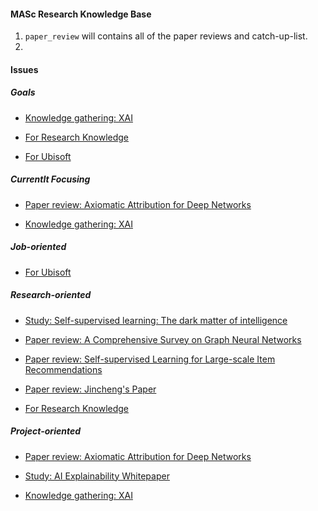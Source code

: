 #### MASc Research Knowledge Base

1. `paper_review` will contains all of the paper reviews and catch-up-list.
2.

<!-- issues start -->

#### Issues

##### Goals

- [Knowledge gathering: XAI](https://github.com/youyinnn/masc_research_knowledge_base/issues/7)

- [For Research Knowledge](https://github.com/youyinnn/masc_research_knowledge_base/issues/2)

- [For Ubisoft](https://github.com/youyinnn/masc_research_knowledge_base/issues/1)

##### Currentlt Focusing

- [Paper review: Axiomatic Attribution for Deep Networks](https://github.com/youyinnn/masc_research_knowledge_base/issues/10)

- [Knowledge gathering: XAI](https://github.com/youyinnn/masc_research_knowledge_base/issues/7)

##### Job-oriented

- [For Ubisoft](https://github.com/youyinnn/masc_research_knowledge_base/issues/1)

##### Research-oriented

- [Study: Self-supervised learning: The dark matter of intelligence](https://github.com/youyinnn/masc_research_knowledge_base/issues/6)

- [Paper review: A Comprehensive Survey on Graph Neural Networks](https://github.com/youyinnn/masc_research_knowledge_base/issues/5)

- [Paper review: Self-supervised Learning for Large-scale Item Recommendations](https://github.com/youyinnn/masc_research_knowledge_base/issues/4)

- [Paper review: Jincheng's Paper](https://github.com/youyinnn/masc_research_knowledge_base/issues/3)

- [For Research Knowledge](https://github.com/youyinnn/masc_research_knowledge_base/issues/2)

##### Project-oriented

- [Paper review: Axiomatic Attribution for Deep Networks](https://github.com/youyinnn/masc_research_knowledge_base/issues/10)

- [Study: AI Explainability Whitepaper](https://github.com/youyinnn/masc_research_knowledge_base/issues/8)

- [Knowledge gathering: XAI](https://github.com/youyinnn/masc_research_knowledge_base/issues/7)

<!-- issues end -->

<!--

Should define an action for:
1. match up the paper_review from the code to the issues, update the catch-up-list and the reviews note as a comment to the issue.
2. update the goals issues and tasks issues then present them in the readme.

 -->
